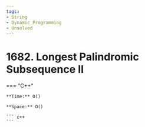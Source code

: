 ```yaml
---
tags:
- String
- Dynamic Programming
- Unsolved
---
```



# 1682. Longest Palindromic Subsequence II

=== "C++"

    **Time:** O()

    **Space:** O()

    ``` c++
    ```